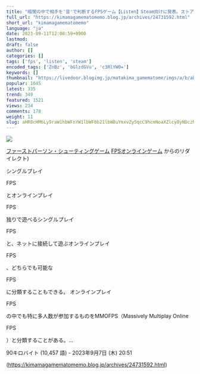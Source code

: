 ```yaml
---
title: "暗闇の中で相手を'音'で判断するFPSゲーム【Listen】Steam向けに発表。ストアページ公開 : まったりきままにゲームまとめも"
full_url: "https://kimamagamematomemo.blog.jp/archives/24731592.html"
short_url: "kimamagamematomemo"
language: "ja"
date: 2023-09-11T12:00:59+0900
lastmod: 
draft: false
author: []
categories: []
tags: ['fps', 'listen', 'steam']
encoded_tags: ['ZnBz', 'bGlzdGVu', 'c3RlYW0=']
keywords: []
thumbnail: "https://livedoor.blogimg.jp/matakima_gamematome/imgs/a/b/ab84c29c-s.jpg"
popular: 1645
latest: 335
trend: 349
featured: 1521
views: 234
comments: 178
weight: 11
slug: aHR0cHM6Ly9raW1hbWFnYW1lbWF0b21lbW8uYmxvZy5qcC9hcmNoaXZlcy8yNDczMTU5Mi5odG1s
---
```


![](https://livedoor.blogimg.jp/matakima_gamematome/imgs/a/b/ab84c29c-s.jpg)

<div><a target='_blank' href='https://ja.wikipedia.org/wiki/%E3%83%95%E3%82%A1%E3%83%BC%E3%82%B9%E3%83%88%E3%83%91%E3%83%BC%E3%82%BD%E3%83%B3%E3%83%BB%E3%82%B7%E3%83%A5%E3%83%BC%E3%83%86%E3%82%A3%E3%83%B3%E3%82%B0%E3%82%B2%E3%83%BC%E3%83%A0' title='ファーストパーソン・シューティングゲーム'>ファーストパーソン・シューティングゲーム</a> <span class='searchalttitle'><a></a><span><a target='_blank' href='https://ja.wikipedia.org/wiki/FPS%E3%82%AA%E3%83%B3%E3%83%A9%E3%82%A4%E3%83%B3%E3%82%B2%E3%83%BC%E3%83%A0' class='mw-redirect' title='FPSオンラインゲーム'><span>FPS</span>オンラインゲーム</a> からのリダイレクト)</span></span><p class='searchresult'>シングルプレイ<p>FPS</p>とオンラインプレイ<p>FPS</p> 独りで遊べるシングルプレイ<p>FPS</p>と、ネットに接続して遊ぶオンラインプレイ<p>FPS</p>、どちらでも可能な<p>FPS</p>に分類することもできる。 オンラインプレイ<p>FPS</p>の中でも特に多人数が参加するものをMMOFPS（Massively Multiplay Online <p>FPS</p>）と分類することがある。…</p> <p class='mw-search-result-data'>90キロバイト (10,457 語) - 2023年9月7日 (木) 20:51</p></div>

(https://kimamagamematomemo.blog.jp/archives/24731592.html)
